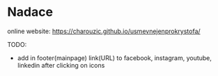 # Nadace

online website: https://charouzic.github.io/usmevnejenprokrystofa/

TODO:

- add in footer(mainpage) link(URL) to facebook, instagram, youtube, linkedin after clicking on icons
